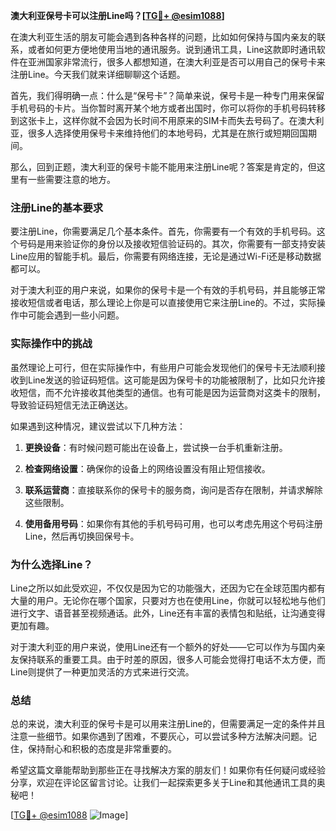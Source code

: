 **澳大利亚保号卡可以注册Line吗？[[TG💪+ @esim1088](https://t.me/s/esim1088)]**

在澳大利亚生活的朋友可能会遇到各种各样的问题，比如如何保持与国内亲友的联系，或者如何更方便地使用当地的通讯服务。说到通讯工具，Line这款即时通讯软件在亚洲国家非常流行，很多人都想知道，在澳大利亚是否可以用自己的保号卡来注册Line。今天我们就来详细聊聊这个话题。

首先，我们得明确一点：什么是“保号卡”？简单来说，保号卡是一种专门用来保留手机号码的卡片。当你暂时离开某个地方或者出国时，你可以将你的手机号码转移到这张卡上，这样你就不会因为长时间不用原来的SIM卡而失去号码了。在澳大利亚，很多人选择使用保号卡来维持他们的本地号码，尤其是在旅行或短期回国期间。

那么，回到正题，澳大利亚的保号卡能不能用来注册Line呢？答案是肯定的，但这里有一些需要注意的地方。

### 注册Line的基本要求

要注册Line，你需要满足几个基本条件。首先，你需要有一个有效的手机号码。这个号码是用来验证你的身份以及接收短信验证码的。其次，你需要有一部支持安装Line应用的智能手机。最后，你需要有网络连接，无论是通过Wi-Fi还是移动数据都可以。

对于澳大利亚的用户来说，如果你的保号卡是一个有效的手机号码，并且能够正常接收短信或者电话，那么理论上你是可以直接使用它来注册Line的。不过，实际操作中可能会遇到一些小问题。

### 实际操作中的挑战

虽然理论上可行，但在实际操作中，有些用户可能会发现他们的保号卡无法顺利接收到Line发送的验证码短信。这可能是因为保号卡的功能被限制了，比如只允许接收短信，而不允许接收其他类型的通信。也有可能是因为运营商对这类卡的限制，导致验证码短信无法正确送达。

如果遇到这种情况，建议尝试以下几种方法：

1. **更换设备**：有时候问题可能出在设备上，尝试换一台手机重新注册。
   
2. **检查网络设置**：确保你的设备上的网络设置没有阻止短信接收。

3. **联系运营商**：直接联系你的保号卡的服务商，询问是否存在限制，并请求解除这些限制。

4. **使用备用号码**：如果你有其他的手机号码可用，也可以考虑先用这个号码注册Line，然后再切换回保号卡。

### 为什么选择Line？

Line之所以如此受欢迎，不仅仅是因为它的功能强大，还因为它在全球范围内都有大量的用户。无论你在哪个国家，只要对方也在使用Line，你就可以轻松地与他们进行文字、语音甚至视频通话。此外，Line还有丰富的表情包和贴纸，让沟通变得更加有趣。

对于澳大利亚的用户来说，使用Line还有一个额外的好处——它可以作为与国内亲友保持联系的重要工具。由于时差的原因，很多人可能会觉得打电话不太方便，而Line则提供了一种更加灵活的方式来进行交流。

### 总结

总的来说，澳大利亚的保号卡是可以用来注册Line的，但需要满足一定的条件并且注意一些细节。如果你遇到了困难，不要灰心，可以尝试多种方法解决问题。记住，保持耐心和积极的态度是非常重要的。

希望这篇文章能帮助到那些正在寻找解决方案的朋友们！如果你有任何疑问或经验分享，欢迎在评论区留言讨论。让我们一起探索更多关于Line和其他通讯工具的奥秘吧！

[[TG💪+ @esim1088](https://t.me/s/esim1088) ![Image](https://i.postimg.cc/4NQfJmqS/Snipaste-2025-05-13-00-14-12.png)]
